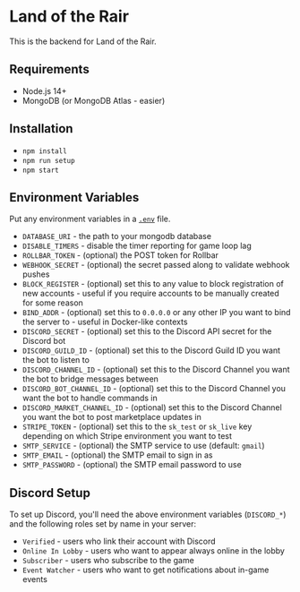 # Land of the Rair

This is the backend for Land of the Rair.

## Requirements

* Node.js 14+
* MongoDB (or MongoDB Atlas - easier)

## Installation

* `npm install`
* `npm run setup`
* `npm start`

## Environment Variables

Put any environment variables in a [`.env`](https://github.com/motdotla/dotenv) file.

* `DATABASE_URI` - the path to your mongodb database
* `DISABLE_TIMERS` - disable the timer reporting for game loop lag
* `ROLLBAR_TOKEN` - (optional) the POST token for Rollbar
* `WEBHOOK_SECRET` - (optional) the secret passed along to validate webhook pushes
* `BLOCK_REGISTER` - (optional) set this to any value to block registration of new accounts - useful if you require accounts to be manually created for some reason
* `BIND_ADDR` - (optional) set this to `0.0.0.0` or any other IP you want to bind the server to - useful in Docker-like contexts
* `DISCORD_SECRET` - (optional) set this to the Discord API secret for the Discord bot
* `DISCORD_GUILD_ID` - (optional) set this to the Discord Guild ID you want the bot to listen to
* `DISCORD_CHANNEL_ID` - (optional) set this to the Discord Channel you want the bot to bridge messages between
* `DISCORD_BOT_CHANNEL_ID` - (optional) set this to the Discord Channel you want the bot to handle commands in
* `DISCORD_MARKET_CHANNEL_ID` - (optional) set this to the Discord Channel you want the bot to post marketplace updates in
* `STRIPE_TOKEN` - (optional) set this to the `sk_test` or `sk_live` key depending on which Stripe environment you want to test
* `SMTP_SERVICE` - (optional) the SMTP service to use (default: `gmail`)
* `SMTP_EMAIL` - (optional) the SMTP email to sign in as
* `SMTP_PASSWORD` - (optional) the SMTP email password to use

## Discord Setup

To set up Discord, you'll need the above environment variables (`DISCORD_*`) and the following roles set by name in your server:

- `Verified` - users who link their account with Discord
- `Online In Lobby` - users who want to appear always online in the lobby
- `Subscriber` - users who subscribe to the game
- `Event Watcher` - users who want to get notifications about in-game events

